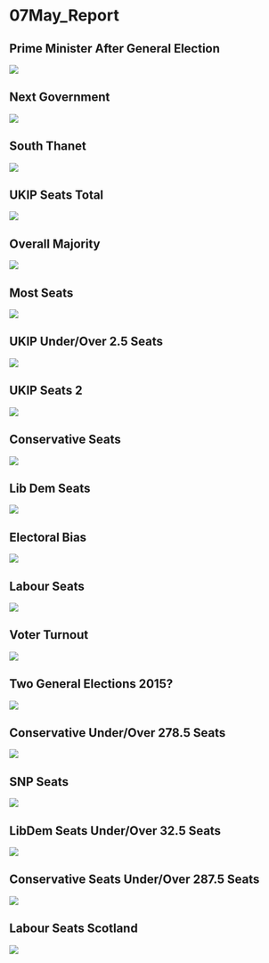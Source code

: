 # 07May_Report
## Prime Minister After General Election

![](Betfair_ElectionNight_Probabilities_files/figure-html/unnamed-chunk-2-1.png) 

## Next Government
![](Betfair_ElectionNight_Probabilities_files/figure-html/unnamed-chunk-3-1.png) 

## South Thanet
![](Betfair_ElectionNight_Probabilities_files/figure-html/unnamed-chunk-4-1.png) 

## UKIP Seats Total
![](Betfair_ElectionNight_Probabilities_files/figure-html/unnamed-chunk-5-1.png) 

## Overall Majority
![](Betfair_ElectionNight_Probabilities_files/figure-html/unnamed-chunk-6-1.png) 

## Most Seats
![](Betfair_ElectionNight_Probabilities_files/figure-html/unnamed-chunk-7-1.png) 

## UKIP Under/Over 2.5 Seats
![](Betfair_ElectionNight_Probabilities_files/figure-html/unnamed-chunk-8-1.png) 

## UKIP Seats 2
![](Betfair_ElectionNight_Probabilities_files/figure-html/unnamed-chunk-9-1.png) 

## Conservative Seats
![](Betfair_ElectionNight_Probabilities_files/figure-html/unnamed-chunk-10-1.png) 

## Lib Dem Seats
![](Betfair_ElectionNight_Probabilities_files/figure-html/unnamed-chunk-11-1.png) 

## Electoral Bias
![](Betfair_ElectionNight_Probabilities_files/figure-html/unnamed-chunk-12-1.png) 

## Labour Seats
![](Betfair_ElectionNight_Probabilities_files/figure-html/unnamed-chunk-13-1.png) 

## Voter Turnout
![](Betfair_ElectionNight_Probabilities_files/figure-html/unnamed-chunk-14-1.png) 

## Two General Elections 2015?
![](Betfair_ElectionNight_Probabilities_files/figure-html/unnamed-chunk-15-1.png) 

## Conservative Under/Over 278.5 Seats
![](Betfair_ElectionNight_Probabilities_files/figure-html/unnamed-chunk-16-1.png) 

## SNP Seats 
![](Betfair_ElectionNight_Probabilities_files/figure-html/unnamed-chunk-17-1.png) 

## LibDem Seats Under/Over 32.5 Seats
![](Betfair_ElectionNight_Probabilities_files/figure-html/unnamed-chunk-18-1.png) 

## Conservative Seats Under/Over 287.5 Seats
![](Betfair_ElectionNight_Probabilities_files/figure-html/unnamed-chunk-19-1.png) 

## Labour Seats Scotland
![](Betfair_ElectionNight_Probabilities_files/figure-html/unnamed-chunk-20-1.png) 



